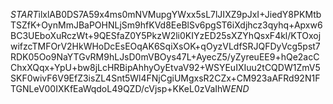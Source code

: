 $START$ilxlAB0DS7A59x4ms0mNVMupgYWxx5sL7lJIXZ9pJxI+JiedY8PKMtbTSZfK+OynMmJBaPOHNLjSm9hfKVd8EeBlSv6pgST6iXdjhcz3qyhq+Apxw6BC3UEboXuRczWt+9QESfaZ0Y5PkzW2li0KIYzED25sXZYhQsxF4kl/KTOxojwifzcTMFOrV2HkWHoDcEsEOqAK6SqiXsOK+qOyzVLdfSRJQFDyVcg5pst7RDK05Oo9NaYTGvRM9hLJsD0mVBOys47L+AyecZ5/yZyreuEE9+hQe2acCChxXQqx+YpU+bw8jLcHRBipAhhyOyEtvaV92+WSYEuIXIuu2tCQDW1ZmV5SKF0wivF6V9EfZ3isZL4Snt5Wl4FNjCgiUMgxsR2CZx+CM923aAFRd92N1FTGNLeV00IXKfEaWqdoL49QZD/cVjsp+KKeL0zVaIhW$END$